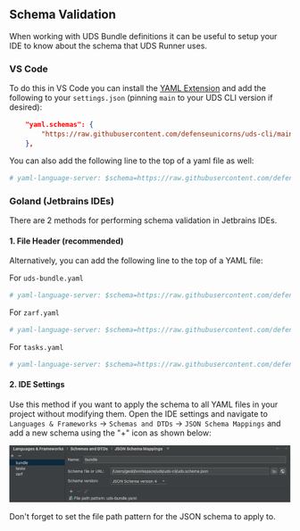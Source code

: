 ## Schema Validation

When working with UDS Bundle definitions it can be useful to setup your IDE to know about the schema that UDS Runner uses.

### VS Code

To do this in VS Code you can install the [YAML Extension](https://marketplace.visualstudio.com/items?itemName=redhat.vscode-yaml) and add the following to your `settings.json` (pinning `main` to your UDS CLI version if desired):

```json
    "yaml.schemas": {
        "https://raw.githubusercontent.com/defenseunicorns/uds-cli/main/uds.schema.json": "uds-bundle.yaml"
    },
```

You can also add the following line to the top of a yaml file as well:

```yaml
# yaml-language-server: $schema=https://raw.githubusercontent.com/defenseunicorns/uds-cli/main/uds.schema.json
```

### Goland (Jetbrains IDEs)

There are 2 methods for performing schema validation in Jetbrains IDEs.

#### 1. File Header (recommended)
Alternatively, you can add the following line to the top of a YAML file:


For `uds-bundle.yaml`
```yaml
# yaml-language-server: $schema=https://raw.githubusercontent.com/defenseunicorns/uds-cli/main/uds.schema.json
```

For `zarf.yaml`
```yaml
# yaml-language-server: $schema=https://raw.githubusercontent.com/defenseunicorns/uds-cli/main/zarf.schema.json
```

For `tasks.yaml`
```yaml
# yaml-language-server: $schema=https://raw.githubusercontent.com/defenseunicorns/uds-cli/main/tasks.schema.json
```

#### 2. IDE Settings
Use this method if you want to apply the schema to all YAML files in your project without modifying them. Open the IDE settings and navigate to `Languages & Frameworks` -> `Schemas and DTDs` -> `JSON Schema Mappings` and add a new schema using the "+" icon as shown below:

![Goland Schema Mapping](.images/goland-json-schema.png)

Don't forget to set the file path pattern for the JSON schema to apply to.
